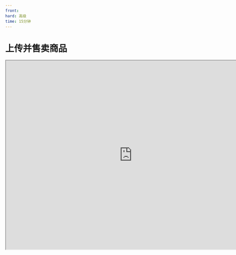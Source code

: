 ```yaml
---
front:
hard: 高级
time: 15分钟
---
```


# 上传并售卖商品

<iframe src="https://cc.163.com/act/m/daily/iframeplayer/?id=63468187c6dfd1bb76f2bfb4" width="800" height="600" allow="fullscreen"/>



本章将带你手把手的创建联机大厅资源、上传商品，有关更多系统性的信息，请查阅<a href="../../../mcguide/26-联机大厅/5-联机大厅作品与商品上传文档.html">商品上传文档</a>。

## 创建地图和商品

创建资源时，资源类别选择**联机大厅**，勾选商业化内购功能。

<img src="./image/1_41.png" alt="image-20220901182339201" style="zoom:50%;" />

创建好后，该资源将出现在 **联机大厅商品栏** 。

![image-20220901182537714](./image/1_42.png)

点击 **添加商品** 。

![image-20220901182801120](./image/1_43.png)

可选：编辑商品分类信息。

<img src="./image/1_44.png" alt="image-20220912015916334" style="zoom:50%;" />

编辑基本信息。

<img src="./image/1_45.png" alt="image-20220912020216785" style="zoom:50%;" />

实现指令见下一部分，补充剩余商品信息，并保存商品。

![image-20220912021147595](./image/4_0.png)



将商品 **提交自测** ，联机大厅资源本身也 **提交自测** ，便可看到此商品出现在橱窗。

当然这只是测试版客户端的橱窗，正式版并不会上架此商品，若商品要投入生产环境，需要提交审核，然后更新到橱窗。

![image-20220912021147595](./image/4_1.png)

<img src="./image/4_2.png" alt="image-20220901190523718" style="zoom: 42%;" />

<img src="./image/4_3.png" alt="image-20220901190523718" style="zoom: 42%;" />

<img src="./image/4_4.png" alt="image-20220901190523718" style="zoom: 42%;" />



如上所示，添加剩余两个商品。

![image-20220901182537714](./image/4_5.png)

<img src="./image/4_6.png" alt="image-20220912023500454" style="zoom:25%;" />



## 什么是实现指令

在上传商品时，你需要了解 **实现指令** 的概念。实现指令是一个 **代号** ，由平台和开发者 **提前约定好** ，用于识别玩家购买的商品，并授予游戏内的实现权限。当玩家在游戏中购买了某个商品后，商店会向联机大厅房间中运行的逻辑系统（Python/蓝图）发送一个事件，告诉逻辑系统玩家购买了XX商品。实现指令的内容就是这个商品。该事件包含一个实现指令参数，开发者通过这个参数，判断玩家购买的具体商品，以便给玩家发货。

<img src="./image/4_7.png" alt="image-20230319000115766" style="zoom:50%;" />



举个例子，如果你出售一个皮肤包，可将 **实现指令** 参数设置为 **sendSkin_001** 。如果有一个叫做 **火箭发射器** 的商品，那么对应的实现指令可以是 **rocket_launcher** 。一件魔法武器，实现指令可设为 **magic_sword** 。

在下图中，neteaseStore（官方商店UI）告知房间1： **玩家3购买了1个金苹果** ，那么实现指令就是 **golden_apple** 。

![image-20220901182537714](./image/4_8.png)



简而言之，实现指令是连接平台和游戏内容逻辑代码的重要纽带，它帮助逻辑代码识别出哪个商品需要被发货，以便给玩家发放商品实现权限，确保购买商品的顺畅交付。



## 实现指令的两种格式

实现指令格式支持`str`（字符串）或`json`。若您对编程接触不深，建议使用字符串即可（填写时注意输入精准、注意大小写、不要有多余字符/空格、若有符号注意全半角问题）。

<img src="./image/1_46.png" alt="image-20230319000115766" style="zoom:50%;" />



也可以使用`json`格式。

<img src="./image/1_47.png" alt="image-20230319000115766" style="zoom:50%;" />



使用`json`格式，即使需要发生部分变化，只要核心内容没有改变， **仍不会影响识别功能本身** 。

<img src="./image/1_48.png" alt="image-20230319000115766" style="zoom:50%;" />



`json`体内可包含任意字段，只要起到标识作用即可，可以是code或name或任意形式，取决于开发者喜好。

<img src="./image/1_49.png" alt="image-20230319000115766" style="zoom:50%;" />



实际填写实现指令之前，为了保证不出现无法反序列化错误，建议一定要在格式化工具里校验、压缩json。

<img src="./image/1_50.png" alt="image-20230319000115766" style="zoom:50%;" />

<img src="./image/1_51.png" alt="image-20230319000115766" style="zoom:50%;" />



## 实现指令的使用

若你使用本教程提供的demo和工具进行学习，那么参照以下流程，在两个地方输入同样的实现指令，即可绑定商品和发货零件。如果你是经验丰富的开发者，可参阅<a href="../../../mcguide/26-联机大厅/6-联机大厅商品2.0文档.html">联机大厅商品2.0文档</a>完全自行实现。

首先，拟好一个实现指令，例如vip1，在开平输入vip1。

<img src="./image/1_46.png" alt="image-20230319000115766" style="zoom:50%;" />



创建一个Vip1零件（取名随意），继承ShipBase。在此零件中编写Python代码或绑定蓝图实现此VIP特权功能。

![image-20220901182537714](./image/4_9.png)



在零件的属性面板中，输入实现指令。

![image-20220901182537714](./image/4_10.png)



这样一来，开平上的这个商品和这个零件就绑定了。玩家购买这个商品，所有发货零件会收到通知，但其他零件不会反应，而这个零件会检测到是它负责的商品，会执行发货实现逻辑。

```python
def COnPlayerBrought(self, playerId, expireTime=-1.0, newBuy=False, orderTime=None):  #  当玩家购买此商品
	preset = self.GetParent().ToEffectPreset()
	preset.Play()  #  （实现你的逻辑）

def COnPlayerExpired(self, playerId):  #  当玩家商品权限过期
	preset = self.GetParent().ToEffectPreset()
	preset.Stop()  #  （实现你的逻辑）
```



## 更好的包装与宣传

上传好了商品，实现了功能，同时要注重包装与宣传，才能获得更高的销量。下图展示了商品宣传图片出现的位置，帮助你对美术素材准备建立预期。

![未标题-1](./image/6_49.png)



下图展示了一段真实的游戏内商品购买的流程场景，观察**商品宣传图片**、**介绍文本**出现的位置，帮助你对美术素材准备建立预期。

![item_ship](./image/buy1.gif)



更多关于商品宣传的信息，参阅[宣传素材的设计与制作](../作品推广基础教程/1-宣传素材的设计与制作.html)。